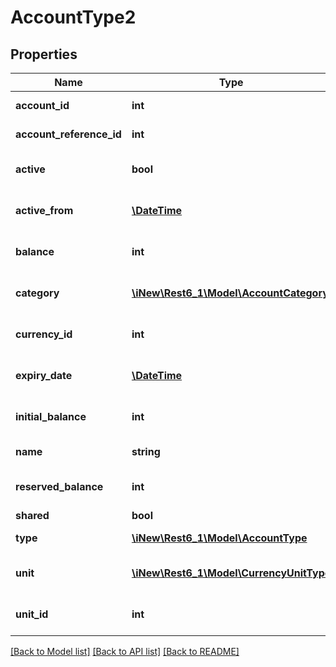 # AccountType2

## Properties
Name | Type | Description | Notes
------------ | ------------- | ------------- | -------------
**account_id** | **int** | A Subscriber&#39;s Account identifier | 
**account_reference_id** | **int** | the accountReferenceId | 
**active** | **bool** | A Subscriber&#39;s active status (TRUE or FALSE) | 
**active_from** | [**\DateTime**](\DateTime.md) | A Subscriber&#39;s Account activation date | 
**balance** | **int** | A Subscriber&#39;s Account balance amount | 
**category** | [**\iNew\Rest6_1\Model\AccountCategory**](AccountCategory.md) | A Subscriber&#39;s account category type | 
**currency_id** | **int** | A Subscriber&#39;s Account currency identifier | 
**expiry_date** | [**\DateTime**](\DateTime.md) | A Subscriber&#39;s Account expiration date | 
**initial_balance** | **int** | A Subscriber&#39;s Account initial balance amount | 
**name** | **string** | A Subscriber&#39;s Account name | 
**reserved_balance** | **int** | A Subscriber&#39;s Account reserved balance amount | 
**shared** | **bool** | the shared | 
**type** | [**\iNew\Rest6_1\Model\AccountType**](AccountType.md) | A Subscriber&#39;s account type | 
**unit** | [**\iNew\Rest6_1\Model\CurrencyUnitType**](CurrencyUnitType.md) | A Subscriber&#39;s Account currency unit | 
**unit_id** | **int** | A Subscriber&#39;s Account currency unit identifier | 

[[Back to Model list]](../README.md#documentation-for-models) [[Back to API list]](../README.md#documentation-for-api-endpoints) [[Back to README]](../README.md)


